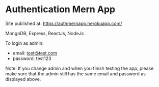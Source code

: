 <h1>Authentication Mern App</h1>

Site published at: https://authmernapp.herokuapp.com/

MongoDB, Express, ReactJs, NodeJs

To login as admin: 
  - email: test@test.com
  - password: test123

Note: If you change admin and when you finish testing the app, please make sure that the admin still has the same email and password as displayed above. 
